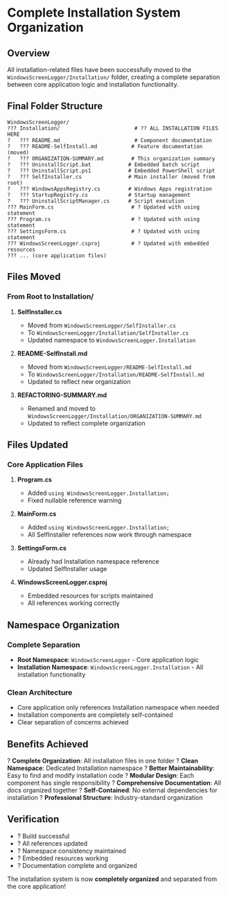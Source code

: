 # Complete Installation System Organization

## Overview

All installation-related files have been successfully moved to the `WindowsScreenLogger/Installation/` folder, creating a complete separation between core application logic and installation functionality.

## Final Folder Structure

```
WindowsScreenLogger/
??? Installation/                        # ?? ALL INSTALLATION FILES HERE
?   ??? README.md                        # Component documentation
?   ??? README-SelfInstall.md           # Feature documentation (moved)
?   ??? ORGANIZATION-SUMMARY.md         # This organization summary
?   ??? UninstallScript.bat            # Embedded batch script
?   ??? UninstallScript.ps1            # Embedded PowerShell script
?   ??? SelfInstaller.cs               # Main installer (moved from root)
?   ??? WindowsAppsRegistry.cs         # Windows Apps registration
?   ??? StartupRegistry.cs             # Startup management
?   ??? UninstallScriptManager.cs      # Script execution
??? MainForm.cs                         # ? Updated with using statement
??? Program.cs                          # ? Updated with using statement
??? SettingsForm.cs                     # ? Updated with using statement
??? WindowsScreenLogger.csproj          # ? Updated with embedded resources
??? ... (core application files)
```

## Files Moved

### From Root to Installation/
1. **SelfInstaller.cs** 
   - Moved from `WindowsScreenLogger/SelfInstaller.cs`
   - To `WindowsScreenLogger/Installation/SelfInstaller.cs`
   - Updated namespace to `WindowsScreenLogger.Installation`

2. **README-SelfInstall.md**
   - Moved from `WindowsScreenLogger/README-SelfInstall.md`
   - To `WindowsScreenLogger/Installation/README-SelfInstall.md`
   - Updated to reflect new organization

3. **REFACTORING-SUMMARY.md**
   - Renamed and moved to `WindowsScreenLogger/Installation/ORGANIZATION-SUMMARY.md`
   - Updated to reflect complete organization

## Files Updated

### Core Application Files
1. **Program.cs**
   - Added `using WindowsScreenLogger.Installation;`
   - Fixed nullable reference warning

2. **MainForm.cs**
   - Added `using WindowsScreenLogger.Installation;`
   - All SelfInstaller references now work through namespace

3. **SettingsForm.cs**
   - Already had Installation namespace reference
   - Updated SelfInstaller usage

4. **WindowsScreenLogger.csproj**
   - Embedded resources for scripts maintained
   - All references working correctly

## Namespace Organization

### Complete Separation
- **Root Namespace**: `WindowsScreenLogger` - Core application logic
- **Installation Namespace**: `WindowsScreenLogger.Installation` - All installation functionality

### Clean Architecture
- Core application only references Installation namespace when needed
- Installation components are completely self-contained
- Clear separation of concerns achieved

## Benefits Achieved

? **Complete Organization**: All installation files in one folder
? **Clean Namespace**: Dedicated Installation namespace 
? **Better Maintainability**: Easy to find and modify installation code
? **Modular Design**: Each component has single responsibility
? **Comprehensive Documentation**: All docs organized together
? **Self-Contained**: No external dependencies for installation
? **Professional Structure**: Industry-standard organization

## Verification

- ? Build successful
- ? All references updated
- ? Namespace consistency maintained
- ? Embedded resources working
- ? Documentation complete and organized

The installation system is now **completely organized** and separated from the core application!